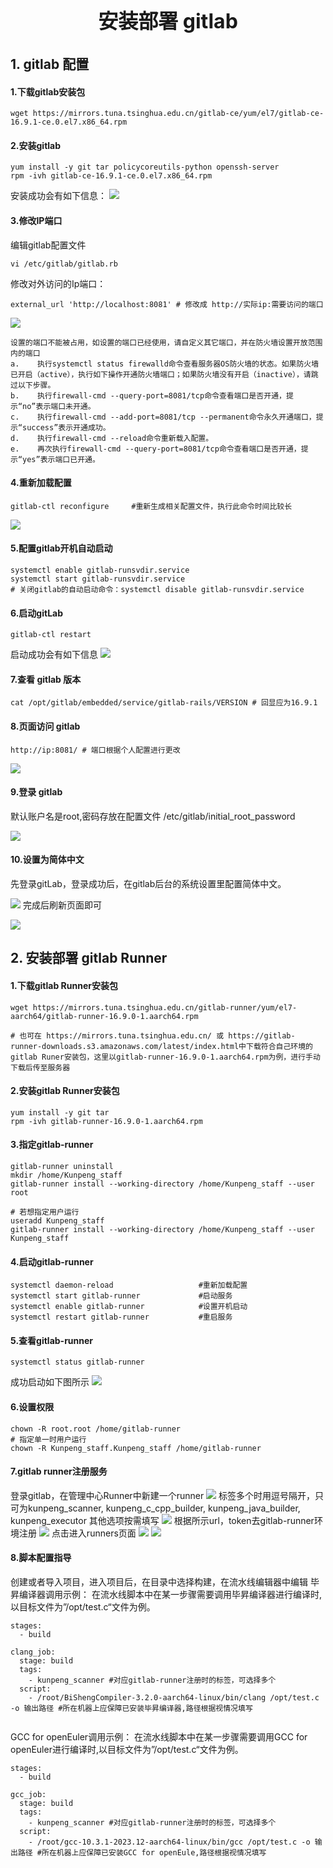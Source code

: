 <p style="text-align: center;font-size: 32px">
<strong>安装部署 gitlab</strong>
</p>

## 1. gitlab 配置

#### 1.下载gitlab安装包

```
wget https://mirrors.tuna.tsinghua.edu.cn/gitlab-ce/yum/el7/gitlab-ce-16.9.1-ce.0.el7.x86_64.rpm
```

#### 2.安装gitlab

```
yum install -y git tar policycoreutils-python openssh-server
rpm -ivh gitlab-ce-16.9.1-ce.0.el7.x86_64.rpm
```



安装成功会有如下信息：
![](./gitlab/安装01.PNG) 

#### 3.修改IP端口

编辑gitlab配置文件

```
vi /etc/gitlab/gitlab.rb
```

修改对外访问的Ip端口：

```
external_url 'http://localhost:8081' # 修改成 http://实际ip:需要访问的端口
```

![](./gitlab/访问地址.PNG) 

```
设置的端口不能被占用，如设置的端口已经使用，请自定义其它端口，并在防火墙设置开放范围内的端口
a.    执行systemctl status firewalld命令查看服务器OS防火墙的状态。如果防火墙已开启（active），执行如下操作开通防火墙端口；如果防火墙没有开启（inactive），请跳过以下步骤。
b.    执行firewall-cmd --query-port=8081/tcp命令查看端口是否开通，提示“no”表示端口未开通。
c.    执行firewall-cmd --add-port=8081/tcp --permanent命令永久开通端口，提示“success”表示开通成功。
d.    执行firewall-cmd --reload命令重新载入配置。
e.    再次执行firewall-cmd --query-port=8081/tcp命令查看端口是否开通，提示“yes”表示端口已开通。
```

#### 4.重新加载配置

```
gitlab-ctl reconfigure     #重新生成相关配置文件，执行此命令时间比较长
```

![](./gitlab/重新配置.PNG) 

#### 5.配置gitlab开机自动启动

```
systemctl enable gitlab-runsvdir.service
systemctl start gitlab-runsvdir.service
# 关闭gitlab的自动启动命令：systemctl disable gitlab-runsvdir.service
```

#### 6.启动gitLab

```
gitlab-ctl restart      
```

启动成功会有如下信息
![](./gitlab/启动01.PNG) 

#### 7.查看 gitlab 版本

```
cat /opt/gitlab/embedded/service/gitlab-rails/VERSION # 回显应为16.9.1
```

#### 8.页面访问 gitlab

```
http://ip:8081/ # 端口根据个人配置进行更改
```

![](./gitlab/登录01.PNG) 

#### 9.登录 gitlab

默认账户名是root,密码存放在配置文件 /etc/gitlab/initial_root_password

![](./gitlab/密码01.PNG) 

#### 10.设置为简体中文

先登录gitLab，登录成功后，在gitlab后台的系统设置里配置简体中文。

![](./gitlab/中文01.PNG) 
完成后刷新页面即可

![](./gitlab/中文02.PNG) 

## 2. 安装部署 gitlab Runner

#### 1.下载gitlab Runner安装包

```
wget https://mirrors.tuna.tsinghua.edu.cn/gitlab-runner/yum/el7-aarch64/gitlab-runner-16.9.0-1.aarch64.rpm

# 也可在 https://mirrors.tuna.tsinghua.edu.cn/ 或 https://gitlab-runner-downloads.s3.amazonaws.com/latest/index.html中下载符合自己环境的gitlab Runer安装包，这里以gitlab-runner-16.9.0-1.aarch64.rpm为例，进行手动下载后传至服务器
```

#### 2.安装gitlab Runner安装包

```
yum install -y git tar 
rpm -ivh gitlab-runner-16.9.0-1.aarch64.rpm
```
#### 3.指定gitlab-runner

```
gitlab-runner uninstall
mkdir /home/Kunpeng_staff
gitlab-runner install --working-directory /home/Kunpeng_staff --user root

# 若想指定用户运行
useradd Kunpeng_staff 
gitlab-runner install --working-directory /home/Kunpeng_staff --user Kunpeng_staff
```
#### 4.启动gitlab-runner


```
systemctl daemon-reload                   #重新加载配置
systemctl start gitlab-runner             #启动服务
systemctl enable gitlab-runner            #设置开机启动
systemctl restart gitlab-runner           #重启服务
```
#### 5.查看gitlab-runner

```
systemctl status gitlab-runner
```
成功启动如下图所示
![](./gitlab/gitlab-runner启动.PNG) 

#### 6.设置权限

```
chown -R root.root /home/gitlab-runner
# 指定单一时用户运行
chown -R Kunpeng_staff.Kunpeng_staff /home/gitlab-runner
```
#### 7.gitlab runner注册服务
登录gitlab，在管理中心Runner中新建一个runner
![](./gitlab/注册02.PNG) 
标签多个时用逗号隔开，只可为kunpeng_scanner, kunpeng_c_cpp_builder, kunpeng_java_builder, kunpeng_executor
其他选项按需填写
![](./gitlab/注册03.PNG) 
根据所示url，token去gitlab-runner环境注册
![](./gitlab/注册06.PNG) 
点击进入runners页面
![](./gitlab/注册09.PNG) 
![](./gitlab/注册10.PNG) 
#### 8.脚本配置指导
创建或者导入项目，进入项目后，在目录中选择构建，在流水线编辑器中编辑
毕昇编译器调用示例：
在流水线脚本中在某一步骤需要调用毕昇编译器进行编译时,以目标文件为”/opt/test.c“文件为例。

```
stages:          
  - build

clang_job:
  stage: build
  tags:
    - kunpeng_scanner #对应gitlab-runner注册时的标签，可选择多个
  script:
    - /root/BiShengCompiler-3.2.0-aarch64-linux/bin/clang /opt/test.c -o 输出路径 #所在机器上应保障已安装毕昇编译器,路径根据视情况填写
  
```
GCC for openEuler调用示例：
在流水线脚本中在某一步骤需要调用GCC for openEuler进行编译时,以目标文件为”/opt/test.c“文件为例。

```
stages:          
  - build

gcc_job:
  stage: build
  tags:
    - kunpeng_scanner #对应gitlab-runner注册时的标签，可选择多个
  script:
    - /root/gcc-10.3.1-2023.12-aarch64-linux/bin/gcc /opt/test.c -o 输出路径 #所在机器上应保障已安装GCC for openEule,路径根据视情况填写


